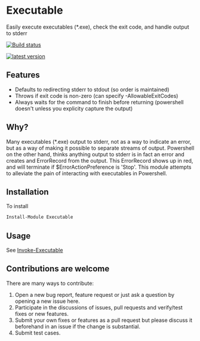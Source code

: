 # Executable

Easily execute executables (*.exe), check the exit code, and handle output to stderr

[![Build status](https://ci.appveyor.com/api/projects/status/dktthvk43gwicc7l?svg=true)](https://ci.appveyor.com/project/cwchapma/Executable)

[![latest version](https://img.shields.io/powershellgallery/v/Executable.svg?label=latest+version)](https://www.powershellgallery.com/packages/Executable)

## Features

- Defaults to redirecting stderr to stdout (so order is maintained)
- Throws if exit code is non-zero (can specify -AllowableExitCodes)
- Always waits for the command to finish before returning (powershell doesn't unless you explicity capture the output)

## Why?

Many executables (*.exe) output to stderr, not as a way to indicate an error, but as a way of making it possible to separate streams of output.  Powershell on the other hand, thinks anything output to stderr is in fact an error and creates and ErrorRecord from the output.  This ErrorRecord shows up in red, and will terminate if $ErrorActionPreference is 'Stop'.  This module attempts to alleviate the pain of interacting with executables in Powershell.

## Installation

To install

```powershell
Install-Module Executable
```

## Usage

See [Invoke-Executable](docs/Invoke-Executable.md)

## Contributions are welcome

There are many ways to contribute:

1. Open a new bug report, feature request or just ask a question by opening a new issue here.
2. Participate in the discussions of issues, pull requests and verify/test fixes or new features.
3. Submit your own fixes or features as a pull request but please discuss it beforehand in an issue if the change is substantial.
4. Submit test cases.